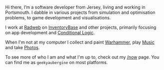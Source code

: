 <!--Zoe of the House Aubert, First of Her Name, Grand Marshal of the AppPocalypse, Slayer of Bugs, Herald of Strong Type Systems.
-->
Hi there, I’m a software developer from Jersey, living and working in Portsmouth. I dabble in various projects from simulation and optimisation problems, to game development and visualisations.

I work at [Radweb](https://radweb.co.uk) on [InventoryBase](https://inventorybase.co.uk) and other projects, primarily focusing on app development and [Conditional Logic](https://support.inventorybase.com/en/articles/5813900-conditional-logic).

When I'm not at my computer I collect and paint [Warhammer](/tags/warhammer), play [Music](/tags/musician) and take [Photos](/albums).

To see more of who I am and what I'm up to, check out my [/now](/now) page. You can find me as `geekyaubergine` on most platforms.